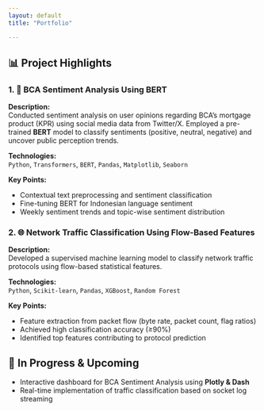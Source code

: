 ```yaml
---
layout: default
title: "Portfolio"

---
```


## 📊 Project Highlights

### 1. 🧠 BCA Sentiment Analysis Using BERT

**Description:**  
Conducted sentiment analysis on user opinions regarding BCA’s mortgage product (KPR) using social media data from Twitter/X. Employed a pre-trained **BERT** model to classify sentiments (positive, neutral, negative) and uncover public perception trends.

**Technologies:**  
`Python`, `Transformers`, `BERT`, `Pandas`, `Matplotlib`, `Seaborn`

**Key Points:**
- Contextual text preprocessing and sentiment classification
- Fine-tuning BERT for Indonesian language sentiment
- Weekly sentiment trends and topic-wise sentiment distribution

### 2. 🌐 Network Traffic Classification Using Flow-Based Features

**Description:**  
Developed a supervised machine learning model to classify network traffic protocols using flow-based statistical features.

**Technologies:**  
`Python`, `Scikit-learn`, `Pandas`, `XGBoost`, `Random Forest`

**Key Points:**
- Feature extraction from packet flow (byte rate, packet count, flag ratios)
- Achieved high classification accuracy (≥90%)
- Identified top features contributing to protocol prediction

## 🚀 In Progress & Upcoming

- Interactive dashboard for BCA Sentiment Analysis using **Plotly & Dash**
- Real-time implementation of traffic classification based on socket log streaming
